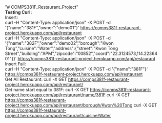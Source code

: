 "# COMPS381F_Restaurant_Project"   
**Testing Curl:**  
Insert:  
curl -H "Content-Type: application/json" -X POST -d '{"name":"381F","owner":"demo01"}' https://comps381f-restaurant-project.herokuapp.com/api/restaurant  
curl -H "Content-Type: application/json" -X POST -d '{"name":"382F","owner":"demo02","borough":"Kwon Tong","cuisine":"Water","address":{"street":"Kwon Tong Street","building":"APM","zipcode":"00852","coord":"22.3124573,114.2236401"}}' https://comps381f-restaurant-project.herokuapp.com/api/restaurant  
Insert Fail:   
curl -H "Content-Type: application/json" -X POST -d '{"name":"381F"}' https://comps381f-restaurant-project.herokuapp.com/api/restaurant     
Get All Restaurant:
curl -X GET https://comps381f-restaurant-project.herokuapp.com/api/restaurant/  
Get name start equal to 381F:
curl -X GET https://comps381f-restaurant-project.herokuapp.com/api/restaurant/name/381F
curl -X GET https://comps381f-restaurant-project.herokuapp.com/api/restaurant/borough/Kwon%20Tong
curl -X GET https://comps381f-restaurant-project.herokuapp.com/api/restaurant/cuisine/Water